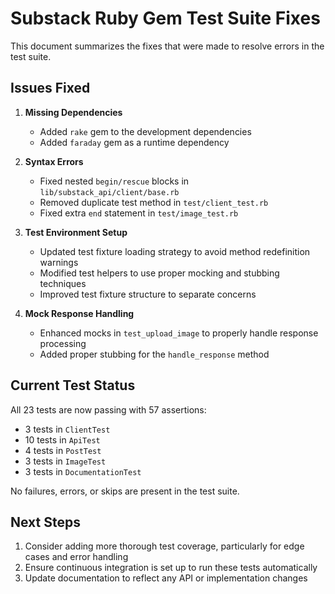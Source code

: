 # Substack Ruby Gem Test Suite Fixes

This document summarizes the fixes that were made to resolve errors in the test suite.

## Issues Fixed

1. **Missing Dependencies**
   - Added `rake` gem to the development dependencies
   - Added `faraday` gem as a runtime dependency

2. **Syntax Errors**
   - Fixed nested `begin/rescue` blocks in `lib/substack_api/client/base.rb`
   - Removed duplicate test method in `test/client_test.rb`
   - Fixed extra `end` statement in `test/image_test.rb`

3. **Test Environment Setup**
   - Updated test fixture loading strategy to avoid method redefinition warnings
   - Modified test helpers to use proper mocking and stubbing techniques
   - Improved test fixture structure to separate concerns

4. **Mock Response Handling**
   - Enhanced mocks in `test_upload_image` to properly handle response processing
   - Added proper stubbing for the `handle_response` method

## Current Test Status

All 23 tests are now passing with 57 assertions:
- 3 tests in `ClientTest`
- 10 tests in `ApiTest`
- 4 tests in `PostTest`
- 3 tests in `ImageTest`
- 3 tests in `DocumentationTest`

No failures, errors, or skips are present in the test suite.

## Next Steps

1. Consider adding more thorough test coverage, particularly for edge cases and error handling
2. Ensure continuous integration is set up to run these tests automatically
3. Update documentation to reflect any API or implementation changes
